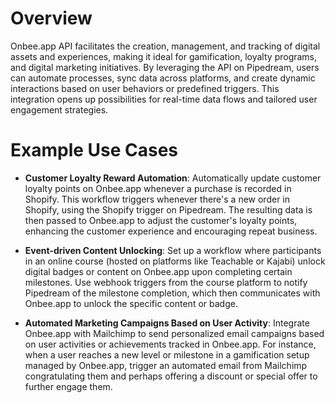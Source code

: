 # Overview

Onbee.app API facilitates the creation, management, and tracking of digital assets and experiences, making it ideal for gamification, loyalty programs, and digital marketing initiatives. By leveraging the API on Pipedream, users can automate processes, sync data across platforms, and create dynamic interactions based on user behaviors or predefined triggers. This integration opens up possibilities for real-time data flows and tailored user engagement strategies.

# Example Use Cases

- **Customer Loyalty Reward Automation**: Automatically update customer loyalty points on Onbee.app whenever a purchase is recorded in Shopify. This workflow triggers whenever there's a new order in Shopify, using the Shopify trigger on Pipedream. The resulting data is then passed to Onbee.app to adjust the customer's loyalty points, enhancing the customer experience and encouraging repeat business.

- **Event-driven Content Unlocking**: Set up a workflow where participants in an online course (hosted on platforms like Teachable or Kajabi) unlock digital badges or content on Onbee.app upon completing certain milestones. Use webhook triggers from the course platform to notify Pipedream of the milestone completion, which then communicates with Onbee.app to unlock the specific content or badge.

- **Automated Marketing Campaigns Based on User Activity**: Integrate Onbee.app with Mailchimp to send personalized email campaigns based on user activities or achievements tracked in Onbee.app. For instance, when a user reaches a new level or milestone in a gamification setup managed by Onbee.app, trigger an automated email from Mailchimp congratulating them and perhaps offering a discount or special offer to further engage them.
